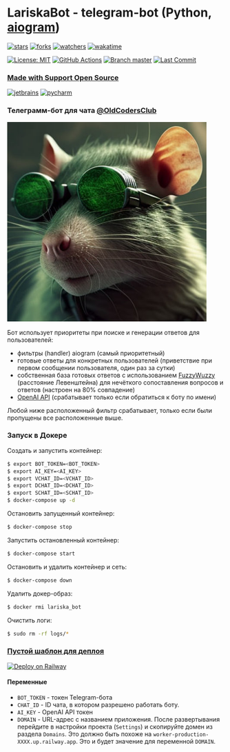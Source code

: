 # LariskaBot - telegram-bot (Python, [aiogram](https://aiogram.dev/))

[![stars](https://img.shields.io/github/stars/OldCodersClub/LariskaBot?logoColor=red&style=social)](https://github.com/OldCodersClub/LariskaBot/stargazers)
[![forks](https://img.shields.io/github/forks/OldCodersClub/LariskaBot?logoColor=red&style=social)](https://github.com/OldCodersClub/LariskaBot/forks)
[![watchers](https://img.shields.io/github/watchers/OldCodersClub/LariskaBot?logoColor=red&style=social)](https://github.com/OldCodersClub/LariskaBot/watchers)
[![wakatime](https://wakatime.com/badge/user/8cc8aa38-4041-409b-9d27-a85e5b897ad4/project/9429f9d1-0e7c-4945-a1fd-9e085f3d6067.svg?style=social)](https://wakatime.com/@Voko/projects/xqfpkutwnj?start=2023-03-06&end=2023-03-12)

[![License: MIT](https://img.shields.io/github/license/OldCodersClub/LariskaBot?logo=github&style=social)](https://opensource.org/licenses/MIT)
[![GitHub Actions](https://img.shields.io/github/actions/workflow/status/OldCodersClub/LariskaBot/deploy_to_vps.yml?logo=githubactions&style=social)](https://github.com/OldCodersClub/LariskaBot/actions/workflows/deploy_to_vps.yml)
[![Branch master](https://img.shields.io/github/checks-status/OldCodersClub/LariskaBot/master?logo=github&style=social)](https://github.com/OldCodersClub/LariskaBot/tree/master)
[![Last Commit](https://img.shields.io/github/last-commit/OldCodersClub/LariskaBot?logo=github&style=social)](https://github.com/OldCodersClub/LariskaBot/commits/master)

### [Made with Support Open Source](https://www.jetbrains.com/community/opensource/#support)

<a href="https://www.jetbrains.com/"><img src="https://resources.jetbrains.com/storage/products/company/brand/logos/jb_beam.svg" alt="jetbrains" height="150" title="jetbrains"></a>
<a href="https://www.jetbrains.com/pycharm/"><img src="https://resources.jetbrains.com/storage/products/company/brand/logos/PyCharm_icon.svg" alt="pycharm" height="150" title="pycharm"></a>

### Телеграмм-бот для чата [@OldCodersClub](https://t.me/oldcodersclub)

[![Lariska](res/avatar.jpg)](https://t.me/oldcodersclub)

Бот использует приоритеты при поиске и генерации ответов для пользователей:

- фильтры (handler) aiogram (самый приоритетный)
- готовые ответы для конкретных пользователей (приветствие при первом сообщении пользователя, один раз за сутки)
- собственная база готовых ответов с использованием [FuzzyWuzzy](https://pypi.org/project/fuzzywuzzy/) (расстояние Левенштейна) для нечёткого сопоставления вопросов и ответов (настроен на 80% совпадение)
- [OpenAI API](https://platform.openai.com/docs/api-reference/) (срабатывает только если обратиться к боту по имени)

Любой ниже расположенный фильтр срабатывает, только если были пропущены все расположенные выше.

### Запуск в Докере

Создать и запустить контейнер:

```bash
$ export BOT_TOKEN=<BOT_TOKEN>
$ export AI_KEY=<AI_KEY>
$ export VCHAT_ID=<VCHAT_ID>
$ export DCHAT_ID=<DCHAT_ID>
$ export SCHAT_ID=<SCHAT_ID>
$ docker-compose up -d
```

Остановить запущенный контейнер:

```bash
$ docker-compose stop
```

Запустить остановленный контейнер:

```bash
$ docker-compose start
```

Остановить и удалить контейнер и сеть:

```bash
$ docker-compose down
```

Удалить докер-образ:

```bash
$ docker rmi lariska_bot
```

Очистить логи:

```bash
$ sudo rm -rf logs/*
```

### [Пустой шаблон для деплоя](https://railway.app/template/-S3lVz?referralCode=jUyx2Z)

[![Deploy on Railway](https://railway.app/button.svg)](https://railway.app/template/-S3lVz?referralCode=jUyx2Z)

#### Переменные

- `BOT_TOKEN` - токен Telegram-бота
- `CHAT_ID` - ID чата, в котором разрешено работать боту.
- `AI_KEY` - OpenAI API токен
- `DOMAIN` - URL-адрес с названием приложения. После развертывания перейдите в настройки проекта (`Settings`) и скопируйте домен из раздела `Domains`. Это должно быть похоже на `worker-production-XXXX.up.railway.app`. Это и будет значение для переменной `DOMAIN`.
